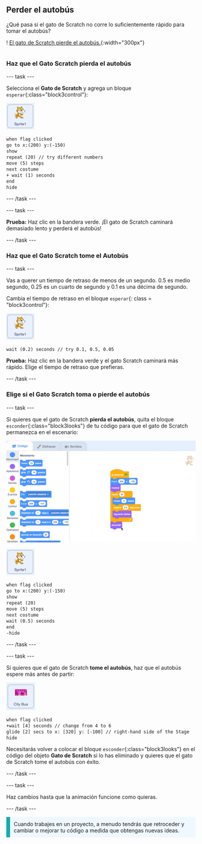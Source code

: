 ## Perder el autobús

<div style="display: flex; flex-wrap: wrap">
<div style="flex-basis: 200px; flex-grow: 1; margin-right: 15px;">
¿Qué pasa si el gato de Scratch no corre lo suficientemente rápido para tomar el autobús?
</div>
<div>

! [El gato de Scratch pierde el autobús.](Images/cat-misses-bus.png){:width="300px"}

</div>
</div>

### Haz que el Gato Scratch pierda el autobús

--- task ---

Selecciona el **Gato de Scratch** y agrega un bloque `esperar`{:class="block3control"}:

![El objeto gato de Scratch.](images/scratch-cat-sprite.png)

```blocks3
when flag clicked
go to x:(200) y:(-150) 
show
repeat (20) // try different numbers
move (5) steps 
next costume 
+ wait (1) seconds
end
hide
```
--- /task ---

--- task ---

**Prueba:** Haz clic en la bandera verde. ¡El gato de Scratch caminará demasiado lento y perderá el autobús!

--- /task ---

### Haz que el Gato Scratch tome el Autobús

--- task ---

Vas a querer un tiempo de retraso de menos de un segundo. 0.5 es medio segundo, 0.25 es un cuarto de segundo y 0.1 es una décima de segundo.

Cambia el tiempo de retraso en el bloque `esperar`{: class = "block3control"}:

![El objeto gato de Scratch.](images/scratch-cat-sprite.png)

```blocks3
wait (0.2) seconds // try 0.1, 0.5, 0.05
```

**Prueba:** Haz clic en la bandera verde y el gato Scratch caminará más rápido. Elige el tiempo de retraso que prefieras.

--- /task ---

### Elige si el Gato Scratch toma o pierde el autobús

--- task ---

Si quieres que el gato de Scratch **pierda el autobús**, quita el bloque `esconder`{:class="block3looks"} de tu código para que el gato de Scratch permanezca en el escenario:

![Arrastra el bloque 'esconder' del script en el área de Código al menú de Bloques para eliminar el bloque del script.](images/removing-blocks-at-script-ends.gif)

![El objeto gato de Scratch.](images/scratch-cat-sprite.png)

```blocks3
when flag clicked
go to x:(200) y:(-150) 
show
repeat (20) 
move (5) steps 
next costume
wait (0.5) seconds 
end
-hide
```
--- /task ---

--- task ---

Si quieres que el gato de Scratch **tome el autobús**, haz que el autobús espere más antes de partir:

![El objeto Autobús.](images/bus-sprite.png)

```blocks3
when flag clicked 
+wait [4] seconds // change from 4 to 6
glide [2] secs to x: [320] y: [-100] // right-hand side of the Stage
hide
```

Necesitarás volver a colocar el bloque `esconder`{:class="block3looks"} en el código del objeto **Gato de Scratch** si lo has eliminado y quieres que el gato de Scratch tome el autobús con éxito.

--- /task ---

--- task ---

Haz cambios hasta que la animación funcione como quieras.

--- /task ---

<p style="border-left: solid; border-width:10px; border-color: #0faeb0; background-color: aliceblue; padding: 10px;">
Cuando trabajes en un proyecto, a menudo tendrás que retroceder y cambiar o mejorar tu código a medida que obtengas nuevas ideas. 
</p>



